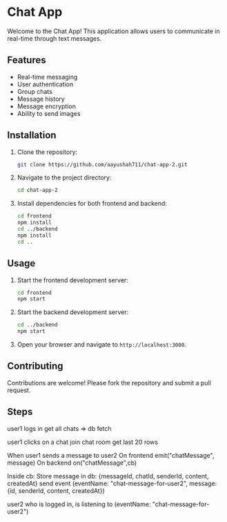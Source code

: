 # Chat App

Welcome to the Chat App! This application allows users to communicate in real-time through text messages.

## Features

- Real-time messaging
- User authentication
- Group chats
- Message history
- Message encryption
- Ability to send images

## Installation

1. Clone the repository:
   ```bash
   git clone https://github.com/aayushah711/chat-app-2.git
   ```
2. Navigate to the project directory:
   ```bash
   cd chat-app-2
   ```
3. Install dependencies for both frontend and backend:
   ```bash
   cd frontend
   npm install
   cd ../backend
   npm install
   cd ..
   ```

## Usage

1. Start the frontend development server:
   ```bash
   cd frontend
   npm start
   ```
2. Start the backend development server:
   ```bash
   cd ../backend
   npm start
   ```
3. Open your browser and navigate to `http://localhost:3000`.

## Contributing

Contributions are welcome! Please fork the repository and submit a pull request.

<!--
Entities
Users - id, email, password
Messages - id, chatId, senderId, content
Chats - id, groupTitle
ChatsUsers - chatId, userId
Users & Chats have many to many mapping
 -->

## Steps

user1 logs in
get all chats => db fetch

user1 clicks on a chat
join chat room
get last 20 rows

When user1 sends a message to user2
On frontend emit("chatMessage", message)
On backend on("chatMessage",cb)

Inside cb:
Store message in db: {messageId, chatId, senderId, content, createdAt}
send event (eventName: "chat-message-for-user2", message: {id, senderId, content, createdAt})

user2 who is logged in, is listening to (eventName: "chat-message-for-user2")
